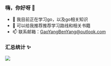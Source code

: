 ### 嗨，你好呀 👋
 - 🌱 我目前正在学习go，以及go相关知识
 - 🤔 可以给我推荐推荐学习路线和相关书籍
 - 📫 联系邮箱：GaoYangBenYang@outlook.com
### 汇总统计 :sparkles:
  <img align="center" src="https://github-readme-stats.vercel.app/api?username=gaoyangbenyang&hide_title=true&theme=synthwave&locale=cn&count_private=true&include_all_commits=true&hide_border=true" />
